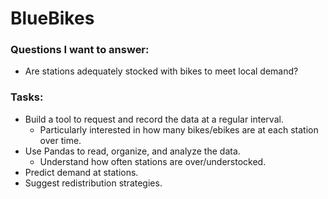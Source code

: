 # BlueBikes

### Questions I want to answer:

- Are stations adequately stocked with bikes to meet local demand?

### Tasks:

- Build a tool to request and record the data at a regular interval.
  - Particularly interested in how many bikes/ebikes are at each station over time.
- Use Pandas to read, organize, and analyze the data.
  - Understand how often stations are over/understocked.
- Predict demand at stations.
- Suggest redistribution strategies.